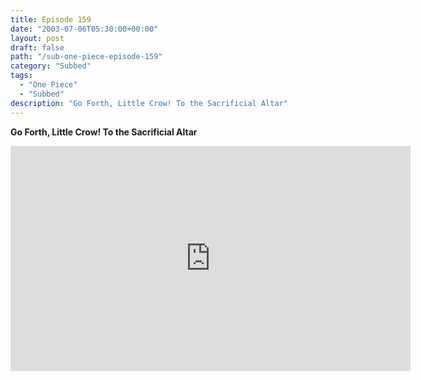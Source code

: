 ```yaml
---
title: Episode 159
date: "2003-07-06T05:30:00+00:00"
layout: post
draft: false
path: "/sub-one-piece-episode-159"
category: "Subbed"
tags:
  - "One Piece"
  - "Subbed"
description: "Go Forth, Little Crow! To the Sacrificial Altar"
---
```


**Go Forth, Little Crow! To the Sacrificial Altar**

<iframe width="640" height="360" src="https://www.rapidvideo.com/e/FXQEA1ZY4H" frameborder="0" marginwidth=0 marginheight=0 scrolling=no allowfullscreen></iframe>

